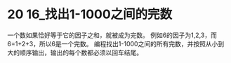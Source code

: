 # 20 **16_找出1-1000之间的完数**
一个数如果恰好等于它的因子之和，就被成为完数。
例如6的因子为1,2,3，而6=1+2+3，所以6是一个完数。
编程找出1-1000之间的所有完数，并按照从小到大的顺序输出，输出的每个数都必须以回车结尾。
